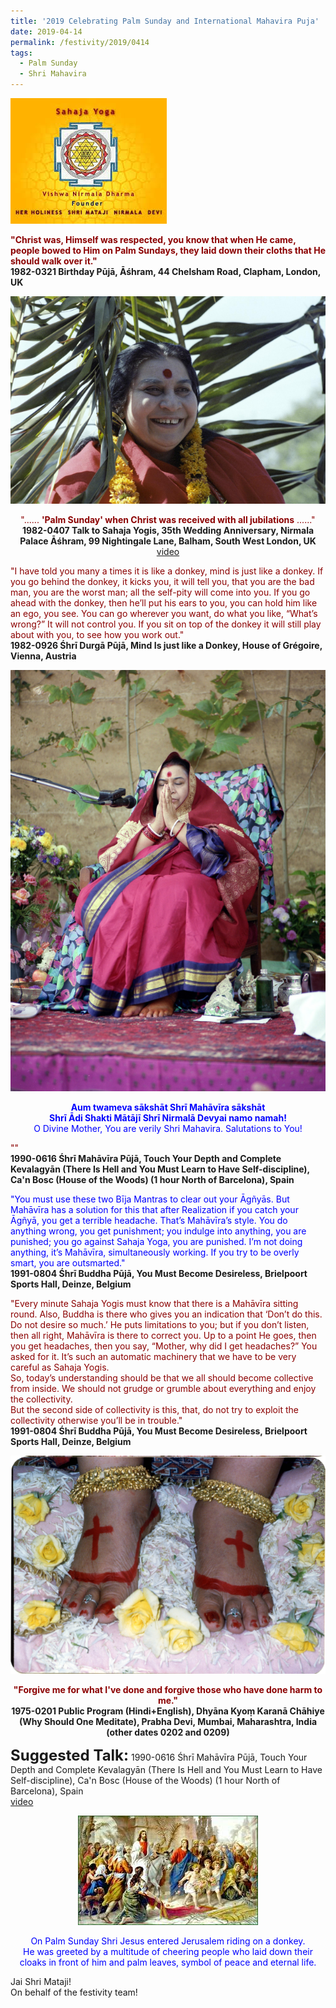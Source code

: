 ```yaml
---
title: '2019 Celebrating Palm Sunday and International Mahavira Puja'
date: 2019-04-14
permalink: /festivity/2019/0414
tags:
  - Palm Sunday
  - Shri Mahavira
---
```


![PICTURE 1](/images/image1.png)

<p>
<font color="DarkRed"><b>"Christ was, Himself was respected, you know that when He came, people bowed to Him on Palm Sundays, they laid down their cloths that He should walk over it."</b></font><br>
<b>1982-0321 Birthday Pūjā, Āśhram, 44 Chelsham Road, Clapham, London, UK</b>
</p>

<div style="text-align: center"><img src="/images/image85.png" /></div>

<p style="text-align:center;">
<font color="DarkRed">"...... <b>'Palm Sunday' when Christ was received with all jubilations</b> ......"</font><br>
<b>1982-0407 Talk to Sahaja Yogis, 35th Wedding Anniversary, Nirmala Palace Āśhram, 99 Nightingale Lane, Balham, South West London, UK</b><br>
<a href="https://www.youtube.com/watch?time_continue=2&v=wvoCSOoTGjg"> video</a><br>
</p>

<p>
<font color="DarkRed">"I have told you many a times it is like a donkey, mind is just like a donkey. If you go behind the donkey, it kicks you, it will tell you, that you are the bad man, you are the worst man; all the self-pity will come into you. If you go ahead with the donkey, then he’ll put his ears to you, you can hold him like an ego, you see. You can go wherever you want, do what you like, “What’s wrong?” It will not control you. If you sit on top of the donkey it will still play about with you, to see how you work out."</font><br>
<b>1982-0926 Śhrī Durgā Pūjā, Mind Is just like a Donkey, House of Grégoire, Vienna, Austria</b>
</p>

<div style="text-align: center"><img src="/images/image86.png" /></div>

<p style="color:blue; text-align:center;">
<b>Aum twameva sākshāt Shrī Mahāvīra sākshāt<br>
Shrī Ādi Shakti Mātājī Shrī Nirmalā Devyai namo namah!</b><br>
O Divine Mother, You are verily Shri Mahavira. Salutations to You!<br>
</p>

<p>
<font color="DarkRed">""</font><br>
<b>1990-0616 Śhrī Mahāvīra Pūjā, Touch Your Depth and Complete Kevalagyān (There Is Hell and You Must Learn to Have Self-discipline), Ca'n Bosc (House of the Woods) (1 hour North of Barcelona), Spain</b>
</p>

<p>
<font color="blue">"You must use these two Bīja Mantras to clear out your Āgñyās. But Mahāvīra has a solution for this that after Realization if you catch your Āgñyā, you get a terrible headache. That’s Mahāvīra’s style. You do anything wrong, you get punishment; you indulge into anything, you are punished; you go against Sahaja Yoga, you are punished. I’m not doing anything, it’s Mahāvīra, simultaneously working. If you try to be overly smart, you are outsmarted."</font><br>
<b>1991-0804 Śhrī Buddha Pūjā, You Must Become Desireless, Brielpoort Sports Hall, Deinze, Belgium</b>
</p>

<p>
<font color="DarkRed">"Every minute Sahaja Yogis must know that there is a Mahāvīra sitting round. Also, Buddha is there who gives you an indication that ‘Don’t do this. Do not desire so much.’ He puts limitations to you; but if you don’t listen, then all right, Mahāvīra is there to correct you. Up to a point He goes, then you get headaches, then you say, “Mother, why did I get headaches?” You asked for it. It’s such an automatic machinery that we have to be very careful as Sahaja Yogis.<br>
So, today’s understanding should be that we all should become collective from inside. We should not grudge or grumble about everything and enjoy the collectivity.<br>
But the second side of collectivity is this, that, do not try to exploit the collectivity otherwise you’ll be in trouble."</font><br>
<b>1991-0804 Śhrī Buddha Pūjā, You Must Become Desireless, Brielpoort Sports Hall, Deinze, Belgium</b>
</p>

<div style="text-align: center"><img src="/images/image87.png" /></div>

<p style="text-align:center;">
<font color="DarkRed"><b>"Forgive me for what I've done and forgive those who have done harm to me."</b></font><br>
<b>1975-0201 Public Program (Hindi+English), Dhyāna Kyoṃ Karanā Chāhiye (Why Should One Meditate), Prabha Devi, Mumbai, Maharashtra, India (other dates 0202 and 0209)</b>
</p>

<font size="+2"><b>Suggested Talk:</b></font> 1990-0616 Śhrī Mahāvīra Pūjā, Touch Your Depth and Complete Kevalagyān (There Is Hell and You Must Learn to Have Self-discipline), Ca'n Bosc (House of the Woods) (1 hour North of Barcelona), Spain<br><a href="https://www.youtube.com/watch?v=vjHXNpb8sVk"> video</a><br>

<div style="text-align: center"><img src="/images/image88.png" /></div>

<p style="color:blue; text-align:center;">
On Palm Sunday Shri Jesus entered Jerusalem riding on a donkey.<br>
He was greeted by a multitude of cheering people who laid down their cloaks in front of him and palm leaves, symbol of peace and eternal life.<br>
</p>

Jai Shri Mataji!<br>
On behalf of the festivity team!